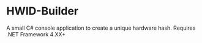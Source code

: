 # HWID-Builder
A small C# console application to create a unique hardware hash. Requires .NET Framework 4.XX+
